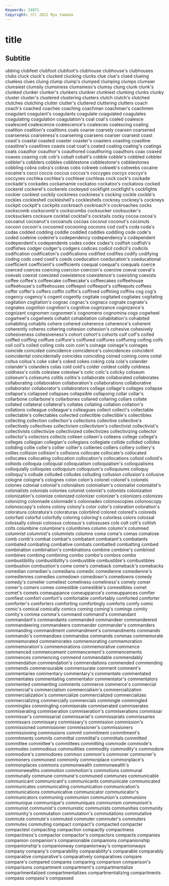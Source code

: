 ```yaml
---
Keywords: 24071
Copyright: (C) 2022 Ryu Yamada
---
```



# title

## Subtitle
ubbing
clubfeet clubfoot clubfoot's clubhouse clubhouse's clubhouses clubs cluck cluck's clucked
clucking clucks clue clue's clued clueing clueless clues cluing clump
clump's clumped clumping clumps clumsier clumsiest clumsily clumsiness clumsiness's clumsy
clung clunk clunk's clunked clunker clunker's clunkers clunkier clunkiest clunking
clunks clunky cluster cluster's clustered clustering clusters clutch clutch's clutched
clutches clutching clutter clutter's cluttered cluttering clutters coach coach's coached
coaches coaching coachman coachman's coachmen coagulant coagulant's coagulants coagulate coagulated
coagulates coagulating coagulation coagulation's coal coal's coaled coalesce coalesced coalescence
coalescence's coalesces coalescing coaling coalition coalition's coalitions coals coarse coarsely
coarsen coarsened coarseness coarseness's coarsening coarsens coarser coarsest coast coast's
coastal coasted coaster coaster's coasters coasting coastline coastline's coastlines coasts
coat coat's coated coating coating's coatings coats coauthor coauthor's coauthored
coauthoring coauthors coax coaxed coaxes coaxing cob cob's cobalt cobalt's
cobble cobble's cobbled cobbler cobbler's cobblers cobbles cobblestone cobblestone's cobblestones
cobbling cobra cobra's cobras cobs cobweb cobweb's cobwebs cocaine cocaine's
cocci coccis coccus coccus's coccyges coccyx coccyx's coccyxes cochlea cochlea's
cochleae cochleas cock cock's cockade cockade's cockades cockamamie cockatoo cockatoo's
cockatoos cocked cockerel cockerel's cockerels cockeyed cockfight cockfight's cockfights cockier
cockiest cockily cockiness cockiness's cocking cockle cockle's cockles cockleshell cockleshell's
cockleshells cockney cockney's cockneys cockpit cockpit's cockpits cockroach cockroach's cockroaches
cocks cockscomb cockscomb's cockscombs cocksucker cocksucker's cocksuckers cocksure cocktail cocktail's
cocktails cocky cocoa cocoa's cocoanut cocoanut's cocoanuts cocoas coconut coconut's
coconuts cocoon cocoon's cocooned cocooning cocoons cod cod's coda coda's
codas codded codding coddle coddled coddles coddling code code's coded
codeine codeine's codependency codependency's codependent codependent's codependents codes codex codex's
codfish codfish's codfishes codger codger's codgers codices codicil codicil's codicils
codification codification's codifications codified codifies codify codifying coding cods coed
coed's coeds coeducation coeducation's coeducational coefficient coefficient's coefficients coequal coequal's
coequals coerce coerced coerces coercing coercion coercion's coercive coeval coeval's
coevals coexist coexisted coexistence coexistence's coexisting coexists coffee coffee's coffeecake
coffeecake's coffeecakes coffeehouse coffeehouse's coffeehouses coffeepot coffeepot's coffeepots coffees coffer
coffer's coffers coffin coffin's coffined coffining coffins cog cog's cogency
cogency's cogent cogently cogitate cogitated cogitates cogitating cogitation cogitation's cognac
cognac's cognacs cognate cognate's cognates cognition cognition's cognitive cognizance cognizance's
cognizant cognomen cognomen's cognomens cognomina cogs cogwheel cogwheel's cogwheels cohabit
cohabitation cohabitation's cohabited cohabiting cohabits cohere cohered coherence coherence's coherent
coherently coheres cohering cohesion cohesion's cohesive cohesively cohesiveness cohesiveness's cohort
cohort's cohorts coif coif's coifed coiffed coiffing coiffure coiffure's coiffured
coiffures coiffuring coifing coifs coil coil's coiled coiling coils coin
coin's coinage coinage's coinages coincide coincided coincidence coincidence's coincidences coincident
coincidental coincidentally coincides coinciding coined coining coins coital coitus coitus's
coke coke's coked cokes coking cola cola's colander colander's colanders
colas cold cold's colder coldest coldly coldness coldness's colds coleslaw
coleslaw's colic colic's colicky coliseum coliseum's coliseums colitis colitis's collaborate
collaborated collaborates collaborating collaboration collaboration's collaborations collaborative collaborator collaborator's collaborators
collage collage's collages collapse collapse's collapsed collapses collapsible collapsing collar
collar's collarbone collarbone's collarbones collared collaring collars collate collated collateral
collateral's collates collating collation collation's collations colleague colleague's colleagues collect
collect's collectable collectable's collectables collected collectible collectible's collectibles collecting collection
collection's collections collective collective's collectively collectives collectivism collectivism's collectivist collectivist's
collectivists collectivize collectivized collectivizes collectivizing collector collector's collectors collects colleen
colleen's colleens college college's colleges collegian collegian's collegians collegiate collide
collided collides colliding collie collie's collier collier's collieries colliers colliery
colliery's collies collision collision's collisions collocate collocate's collocated collocates collocating
collocation collocation's collocations colloid colloid's colloids colloquia colloquial colloquialism colloquialism's
colloquialisms colloquially colloquies colloquium colloquium's colloquiums colloquy colloquy's collude colluded
colludes colluding collusion collusion's collusive cologne cologne's colognes colon colon's
colonel colonel's colonels colones colonial colonial's colonialism colonialism's colonialist colonialist's
colonialists colonials colonies colonist colonist's colonists colonization colonization's colonize colonized
colonizer colonizer's colonizers colonizes colonizing colonnade colonnade's colonnades colonoscopies colonoscopy
colonoscopy's colons colony colony's color color's coloration coloration's coloratura coloratura's
coloraturas colorblind colored colored's coloreds colorfast colorful colorfully coloring coloring's
colorless colors colossal colossally colossi colossus colossus's colossuses cols colt
colt's coltish colts columbine columbine's columbines column column's columned columnist
columnist's columnists columns coma coma's comas comatose comb comb's combat
combat's combatant combatant's combatants combated combating combative combats combatted combatting
combed combination combination's combinations combine combine's combined combines combing combining
combo combo's combos combs combustibility combustibility's combustible combustible's combustibles combustion
combustion's come come's comeback comeback's comebacks comedian comedian's comedians comedic
comedienne comedienne's comediennes comedies comedown comedown's comedowns comedy comedy's comelier
comeliest comeliness comeliness's comely comer comer's comers comes comestible comestible's
comestibles comet comet's comets comeuppance comeuppance's comeuppances comfier comfiest comfort
comfort's comfortable comfortably comforted comforter comforter's comforters comforting comfortingly comforts
comfy comic comic's comical comically comics coming coming's comings comity
comity's comma comma's command command's commandant commandant's commandants commanded commandeer
commandeered commandeering commandeers commander commander's commanders commanding commandment commandment's commandments
commando commando's commandoes commandos commands commas commemorate commemorated commemorates commemorating
commemoration commemoration's commemorations commemorative commence commenced commencement commencement's commencements commences
commencing commend commendable commendably commendation commendation's commendations commended commending commends
commensurable commensurate comment comment's commentaries commentary commentary's commentate commentated commentates
commentating commentator commentator's commentators commented commenting comments commerce commerce's commercial
commercial's commercialism commercialism's commercialization commercialization's commercialize commercialized commercializes commercializing commercially
commercials commingle commingled commingles commingling commiserate commiserated commiserates commiserating commiseration
commiseration's commiserations commissar commissar's commissariat commissariat's commissariats commissaries commissars commissary
commissary's commission commission's commissioned commissioner commissioner's commissioners commissioning commissions commit
commitment commitment's commitments commits committal committal's committals committed committee committee's
committees committing commode commode's commodes commodious commodities commodity commodity's commodore
commodore's commodores common common's commoner commoner's commoners commonest commonly commonplace
commonplace's commonplaces commons commonwealth commonwealth's commonwealths commotion commotion's commotions communal
communally commune commune's communed communes communicable communicant communicant's communicants communicate
communicated communicates communicating communication communication's communications communicative communicator communicator's communicators
communing communion communion's communions communique communique's communiques communism communism's communist
communist's communistic communists communities community community's commutation commutation's commutations commutative
commute commute's commuted commuter commuter's commuters commutes commuting compact compact's
compacted compacter compactest compacting compaction compactly compactness compactness's compactor compactor's
compactors compacts companies companion companion's companionable companions companionship companionship's companionway
companionway's companionways company company's comparability comparability's comparable comparably comparative comparative's
comparatively comparatives compare compare's compared compares comparing comparison comparison's comparisons
compartment compartment's compartmentalize compartmentalized compartmentalizes compartmentalizing compartments compass compass's compassed
